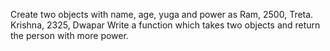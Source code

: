 Create two objects with name, age, yuga and power as Ram, 2500, Treta. Krishna, 2325, Dwapar Write a function which takes two objects and return the person with more power.